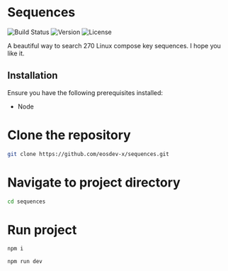 # Sequences
![Build Status](https://img.shields.io/badge/build-passing-brightgreen)
![Version](https://img.shields.io/badge/version-1.0.0-blue)
![License](https://img.shields.io/badge/license-MIT-green)

A beautiful way to search 270 Linux compose key sequences. I hope you like it.

## Installation

Ensure you have the following prerequisites installed:
- Node

# Clone the repository
```bash
git clone https://github.com/eosdev-x/sequences.git
```
# Navigate to project directory
```bash
cd sequences
```
# Run project
```bash
npm i
```
```bash
npm run dev
```
